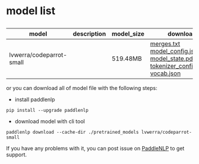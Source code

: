#  model list

##  

| model  | description | model_size  | download         |
| --- | --- | --- | --- |
|lvwerra/codeparrot-small|  | 519.48MB | [merges.txt](https://bj.bcebos.com/paddlenlp/models/community/lvwerra/codeparrot-small/merges.txt)<br>[model_config.json](https://bj.bcebos.com/paddlenlp/models/community/lvwerra/codeparrot-small/model_config.json)<br>[model_state.pdparams](https://bj.bcebos.com/paddlenlp/models/community/lvwerra/codeparrot-small/model_state.pdparams)<br>[tokenizer_config.json](https://bj.bcebos.com/paddlenlp/models/community/lvwerra/codeparrot-small/tokenizer_config.json)<br>[vocab.json](https://bj.bcebos.com/paddlenlp/models/community/lvwerra/codeparrot-small/vocab.json) |

or you can download all of model file with the following steps:

* install paddlenlp

```shell
pip install --upgrade paddlenlp
```

* download model with cli tool

```shell
paddlenlp download --cache-dir ./pretrained_models lvwerra/codeparrot-small
```

If you have any problems with it, you can post issue on [PaddleNLP](https://github.com/PaddlePaddle/PaddleNLP) to get support.
